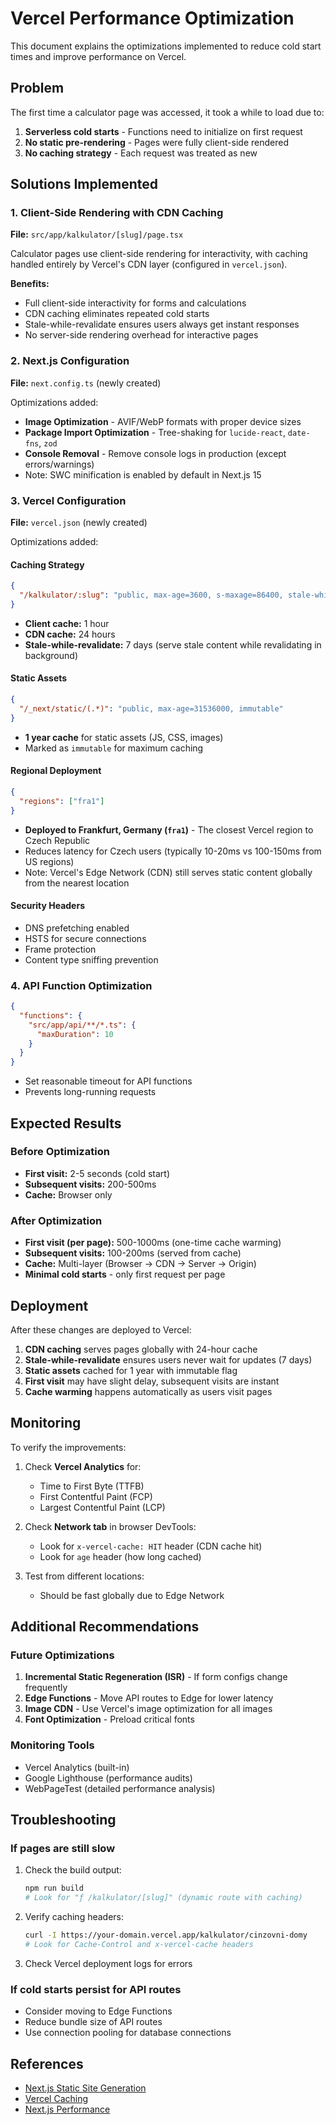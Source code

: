 # Vercel Performance Optimization

This document explains the optimizations implemented to reduce cold start times and improve performance on Vercel.

## Problem

The first time a calculator page was accessed, it took a while to load due to:
1. **Serverless cold starts** - Functions need to initialize on first request
2. **No static pre-rendering** - Pages were fully client-side rendered
3. **No caching strategy** - Each request was treated as new

## Solutions Implemented

### 1. Client-Side Rendering with CDN Caching

**File:** `src/app/kalkulator/[slug]/page.tsx`

Calculator pages use client-side rendering for interactivity, with caching handled entirely by Vercel's CDN layer (configured in `vercel.json`).

**Benefits:**
- Full client-side interactivity for forms and calculations
- CDN caching eliminates repeated cold starts
- Stale-while-revalidate ensures users always get instant responses
- No server-side rendering overhead for interactive pages

### 2. Next.js Configuration

**File:** `next.config.ts` (newly created)

Optimizations added:
- **Image Optimization** - AVIF/WebP formats with proper device sizes
- **Package Import Optimization** - Tree-shaking for `lucide-react`, `date-fns`, `zod`
- **Console Removal** - Remove console logs in production (except errors/warnings)
- Note: SWC minification is enabled by default in Next.js 15

### 3. Vercel Configuration

**File:** `vercel.json` (newly created)

Optimizations added:

#### Caching Strategy
```json
{
  "/kalkulator/:slug": "public, max-age=3600, s-maxage=86400, stale-while-revalidate=604800"
}
```
- **Client cache:** 1 hour
- **CDN cache:** 24 hours
- **Stale-while-revalidate:** 7 days (serve stale content while revalidating in background)

#### Static Assets
```json
{
  "/_next/static/(.*)": "public, max-age=31536000, immutable"
}
```
- **1 year cache** for static assets (JS, CSS, images)
- Marked as `immutable` for maximum caching

#### Regional Deployment
```json
{
  "regions": ["fra1"]
}
```
- **Deployed to Frankfurt, Germany (`fra1`)** - The closest Vercel region to Czech Republic
- Reduces latency for Czech users (typically 10-20ms vs 100-150ms from US regions)
- Note: Vercel's Edge Network (CDN) still serves static content globally from the nearest location

#### Security Headers
- DNS prefetching enabled
- HSTS for secure connections
- Frame protection
- Content type sniffing prevention

### 4. API Function Optimization

```json
{
  "functions": {
    "src/app/api/**/*.ts": {
      "maxDuration": 10
    }
  }
}
```
- Set reasonable timeout for API functions
- Prevents long-running requests

## Expected Results

### Before Optimization
- **First visit:** 2-5 seconds (cold start)
- **Subsequent visits:** 200-500ms
- **Cache:** Browser only

### After Optimization
- **First visit (per page):** 500-1000ms (one-time cache warming)
- **Subsequent visits:** 100-200ms (served from cache)
- **Cache:** Multi-layer (Browser → CDN → Server → Origin)
- **Minimal cold starts** - only first request per page

## Deployment

After these changes are deployed to Vercel:

1. **CDN caching** serves pages globally with 24-hour cache
2. **Stale-while-revalidate** ensures users never wait for updates (7 days)
3. **Static assets** cached for 1 year with immutable flag
4. **First visit** may have slight delay, subsequent visits are instant
5. **Cache warming** happens automatically as users visit pages

## Monitoring

To verify the improvements:

1. Check **Vercel Analytics** for:
   - Time to First Byte (TTFB)
   - First Contentful Paint (FCP)
   - Largest Contentful Paint (LCP)

2. Check **Network tab** in browser DevTools:
   - Look for `x-vercel-cache: HIT` header (CDN cache hit)
   - Look for `age` header (how long cached)

3. Test from different locations:
   - Should be fast globally due to Edge Network

## Additional Recommendations

### Future Optimizations
1. **Incremental Static Regeneration (ISR)** - If form configs change frequently
2. **Edge Functions** - Move API routes to Edge for lower latency
3. **Image CDN** - Use Vercel's image optimization for all images
4. **Font Optimization** - Preload critical fonts

### Monitoring Tools
- Vercel Analytics (built-in)
- Google Lighthouse (performance audits)
- WebPageTest (detailed performance analysis)

## Troubleshooting

### If pages are still slow
1. Check the build output:
   ```bash
   npm run build
   # Look for "ƒ /kalkulator/[slug]" (dynamic route with caching)
   ```

2. Verify caching headers:
   ```bash
   curl -I https://your-domain.vercel.app/kalkulator/cinzovni-domy
   # Look for Cache-Control and x-vercel-cache headers
   ```

3. Check Vercel deployment logs for errors

### If cold starts persist for API routes
- Consider moving to Edge Functions
- Reduce bundle size of API routes
- Use connection pooling for database connections

## References

- [Next.js Static Site Generation](https://nextjs.org/docs/pages/building-your-application/rendering/static-site-generation)
- [Vercel Caching](https://vercel.com/docs/edge-network/caching)
- [Next.js Performance](https://nextjs.org/docs/app/building-your-application/optimizing)

